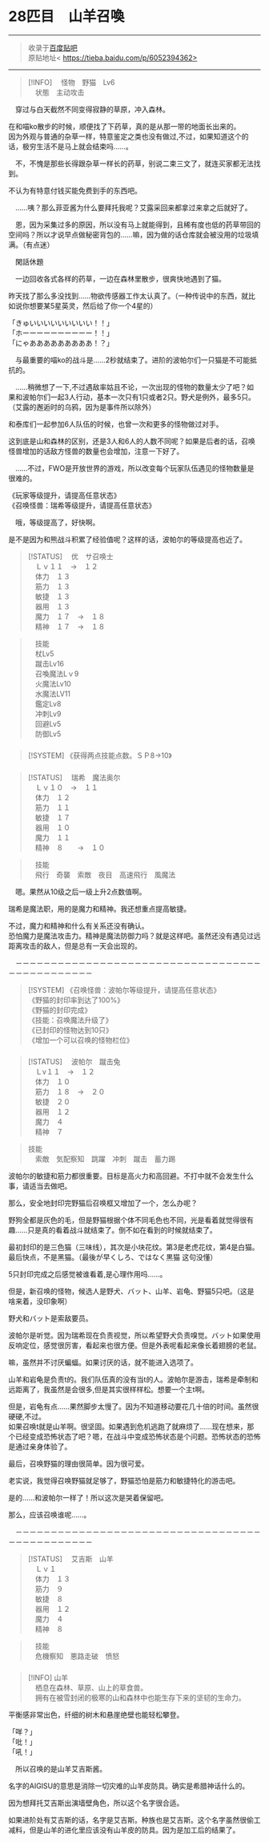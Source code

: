 # 28匹目　山羊召喚

---

> 收录于[百度贴吧](https://tieba.baidu.com/f?kw=在vrmmo中当起了召唤士)     
> 原贴地址< https://tieba.baidu.com/p/6052394362>   

---

> [!INFO]
>　怪物　野猫　Lv6  
>　状態　主动攻击  

　穿过与白天截然不同变得寂静的草原，冲入森林。


在和喵ko散步的时候，顺便找了下药草，真的是从那一带的地面长出来的。  
因为外观与普通的杂草一样，特意鉴定之类也没有做过,不过，如果知道这个的话，极穷生活不是马上就会结束吗……。  

　不，不愧是那些长得跟杂草一样长的药草，别说二束三文了，就连买家都无法找到。

不认为有特意付钱买能免费到手的东西吧。

　……咦？那么菲亚酱为什么要拜托我呢？艾露采回来都拿过来拿之后就好了。


　恩，因为采集过多的原因，所以没有马上就能得到，且稀有度也低的药草带回的空间吗？所以才说早点做秘密背包的……嘛，因为做的话仓库就会被没用的垃圾填满。（有点迷）

　閑話休題

　一边回收各式各样的药草，一边在森林里散步，很爽快地遇到了猫。

昨天找了那么多没找到……物欲传感器工作太认真了。（一种传说中的东西，就比如说你想要某5星英灵，然后给了你一个4星的）

「きゅいいいいいいいいい！！」  
「ホーーーーーーーーーー！！」  
「にゃあああああああああ！？」  

　与最重要的喵ko的战斗是……2秒就结束了。进阶的波帕尔们一只猫是不可能抵抗的。

　……稍微想了一下,不过遇敌率姑且不论，一次出现的怪物的数量太少了吧？如果和波帕尔们一起3人行动，基本一次只有1只或者2只。野犬是例外，最多5只。（艾露的邂逅时的乌鸦，因为是事件所以除外）

和泰库们一起参加6人队伍的时候，也曾一次和更多的怪物做过对手。

这到底是山和森林的区别，还是3人和6人的人数不同呢？如果是后者的话，召唤怪兽增加的话敌方怪兽的数量也会增加，注意一下好了。

　……不过，FWO是开放世界的游戏，所以改变每个玩家队伍遇见的怪物数量是很难的。

《玩家等级提升，请提高任意状态》  
《召唤怪兽：瑞希等级提升，请提高任意状态》  


　哦，等级提高了，好快啊。

是不是因为和熊战斗积累了经验值呢？这样的话，波帕尔的等级提高也近了。

> [!STATUS]
>　优　サ召唤士  
>　Ｌｖ１１　→　１２  
>　体力　１３  
>　筋力　１３  
>　敏捷　１３  
>　器用　１３  
>　魔力　１７　→　１８  
>　精神　１７　→　１８  

>　技能  
>　杖Lv5  
>　蹴击Lv16  
>　召喚魔法Lｖ9  
>　火魔法Lv10  
>　水魔法LV11  
>　鑑定Lv8  
>　冲刺Lv9  
>　回避Lv5  
>　防御Lv5  

##### 

> [!SYSTEM]
> 《获得两点技能点数。ＳＰ8→10》

##### 

> [!STATUS]
>　瑞希　魔法奥尔  
>　Ｌｖ１０　→　１１  
>　体力　１２  
>　筋力　１１  
>　敏捷　１７  
>　器用　１０  
>　魔力　１１  
>　精神　８　　→　１０  

>　技能  
>　飛行　奇襲　索敵　夜目　高速飛行　風魔法  

　嗯。果然从10级之后一级上升2点数值啊。


瑞希是魔法职，用的是魔力和精神。我还想重点提高敏捷。

不过，魔力和精神和什么有关系还没有确认。  
恐怕魔力是魔法攻击力。精神是魔法防御力吗？就是这样吧。虽然还没有遇见过远距离攻击的敌人，但是总有一天会出现的。  

　－－－－－－－－－－－－－－－－－－－－－－－－－－－－－－－－－－－－－－－－－－－－－－－

> [!SYSTEM]
> 《召唤怪兽：波帕尔等级提升，请提高任意状态》  
> 《野猫的封印率到达了100%》  
> 《野猫的封印完成》  
> 《技能：召唤魔法升级了》  
> 《已封印的怪物达到10只》  
> 《增加一个可以召唤的怪物栏位》  

##### 

> [!STATUS]
>　波帕尔　蹴击兔  
>　Ｌv１１　→　１２  
>　体力　１０  
>　筋力　１８　→　２０  
>　敏捷　２０  
>　器用　１２  
>　魔力　４  
>　精神　７  

> 技能  
>　索敵　気配察知　跳躍　冲刺　蹴击　蓄力踢  

波帕尔的敏捷和筋力都很重要。目标是高火力和高回避。不打中就不会发生什么事，请适当去做吧。


那么，安全地封印完野猫后召唤框又增加了一个，怎么办呢？

野狗全都是灰色的毛，但是野猫根据个体不同毛色也不同，光是看着就觉得很有趣……只是真的看着战斗就结束了。倒不如在看到的时候就结束了。


最初封印的是三色猫（三味线），其次是小块花纹。第3是老虎花纹，第4是白猫。最后快点，不是黑猫。（最後が早くしろ、ではなく黒猫 这句没懂）

5只封印完成之后感觉被谁看着,是心理作用吗……。

但是，新召唤的怪物，候选人是野犬、バット、山羊、岩龟、野猫5只吧。（这是啥来着，没印象啊）


野犬和バット是索敌要员。

波帕尔是听觉。因为瑞希现在负责视觉，所以希望野犬负责嗅觉。バット如果使用反响定位，感觉很厉害，看起来也很方便。但是外表呢看起来像长着翅膀的老鼠。

嘛，虽然并不讨厌蝙蝠。如果讨厌的话，就不能进入选项了。

山羊和岩龟是负责t的。我们队伍真的没有当t的人。波帕尔是游击，瑞希是牵制和远距离了，我虽然是会很多,但是其实很样样松。想要一个主t啊。

但是，岩龟有点……果然脚步太慢了。因为不知道移动要花几十倍的时间。虽然很硬硬,不过。  
如果召唤t就是山羊啊。很坚固。如果遇到危机逃跑了就麻烦了……现在想来，那个已经变成恐怖状态了吧？嗯，在战斗中变成恐怖状态是个问题。恐怖状态的恐怖是通过亲身体验了。  

最后，召唤野猫的理由很简单。因为很可爱。

老实说，我觉得召唤野猫就足够了，野猫恐怕是筋力和敏捷特化的游击吧。

是的……和波帕尔一样了！所以这次是哭着保留吧。



那么，应该召唤谁呢……。

　－－－－－－－－－－－－－－－－－－－－－－－－－－－－－－－－－－－－－－－－－－－－－－－

> [!STATUS]
>　艾吉斯　山羊  
>　Ｌｖ１  
>　体力　１３  
>　筋力　９  
>　敏捷　８  
>　器用　１２  
>　魔力　４  
>　精神　８  

>　技能  
>　危機察知　悪路走破　愤怒  

##### 

> [!INFO]
> 山羊  
> 　栖息在森林、草原、山上的草食兽。  
> 　拥有在被雪封闭的极寒的山和森林中也能生存下来的坚韧的生命力。  

平衡感非常出色，纤细的树木和悬崖绝壁也能轻松攀登。

「咩？」  
「吡！」  
「吼！」  

　所以召唤的是山羊艾吉斯酱。

名字的AIGISU的意思是消除一切灾难的山羊皮防具。确实是希腊神话什么的。



因为想拜托艾吉斯出演墙壁角色，所以这个名字很合适。

如果进阶处有艾吉斯的话，名字是艾吉斯。种族也是艾吉斯。这个名字虽然很偷工减料，但是山羊的进化里应该没有山羊皮的防具。因为是加工后的结果了。
